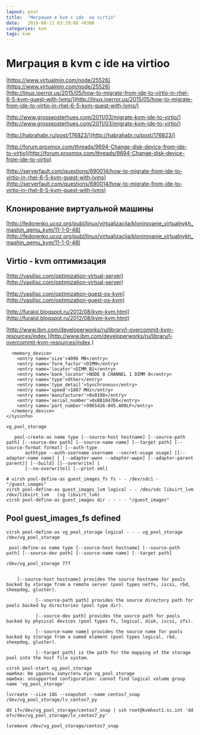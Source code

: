 ```yaml
---
layout: post
title:  "Миграция в kvm с ide  на virtio"
date:   2018-08-11 03:29:08 +0300
categories: kvm
tags: kvm
---
```


# Миграция в kvm с ide  на virtioo

[https://www.virtualmin.com/node/25526](https://www.virtualmin.com/node/25526)
[http://linux.ioerror.us/2015/05/how-to-migrate-from-ide-to-virtio-in-rhel-6-5-kvm-guest-with-lvms/](http://linux.ioerror.us/2015/05/how-to-migrate-from-ide-to-virtio-in-rhel-6-5-kvm-guest-with-lvms/)

[http://www.grosseosterhues.com/2011/03/migrate-kvm-ide-to-virtio/](http://www.grosseosterhues.com/2011/03/migrate-kvm-ide-to-virtio/)

[http://habrahabr.ru/post/176823/](http://habrahabr.ru/post/176823/)

[http://forum.proxmox.com/threads/9694-Change-disk-device-from-ide-to-virtio](http://forum.proxmox.com/threads/9694-Change-disk-device-from-ide-to-virtio)

[http://serverfault.com/questions/690014/how-to-migrate-from-ide-to-virtio-in-rhel-6-5-kvm-guest-with-lvms](http://serverfault.com/questions/690014/how-to-migrate-from-ide-to-virtio-in-rhel-6-5-kvm-guest-with-lvms)

## Клонирование виртуальной машины
[http://fedorenko.ucoz.org/publ/linux/virtualizacija/klonirovanie_virtualnykh_mashin_qemu_kvm/11-1-0-48](http://fedorenko.ucoz.org/publ/linux/virtualizacija/klonirovanie_virtualnykh_mashin_qemu_kvm/11-1-0-48)

## Virtio - kvm оптимизация
[http://vasilisc.com/optimization-virtual-server](http://vasilisc.com/optimization-virtual-server)

[http://vasilisc.com/optimization-guest-os-kvm](http://vasilisc.com/optimization-guest-os-kvm)

[http://furalol.blogspot.ru/2012/08/kvm-kvm.html](http://furalol.blogspot.ru/2012/08/kvm-kvm.html)

[http://www.ibm.com/developerworks/ru/library/l-overcommit-kvm-resources/index.](http://www.ibm.com/developerworks/ru/library/l-overcommit-kvm-resources/index.)


```
  <memory_device>
    <entry name='size'>4096 MB</entry>
    <entry name='form_factor'>DIMM</entry>
    <entry name='locator'>DIMM_B1</entry>
    <entry name='bank_locator'>NODE 0 CHANNEL 1 DIMM 0</entry>
    <entry name='type'>Other</entry>
    <entry name='type_detail'>Synchronous</entry>
    <entry name='speed'>1067 MHz</entry>
    <entry name='manufacturer'>0x0198</entry>
    <entry name='serial_number'>0xB81047D6</entry>
    <entry name='part_number'>9965426-045.A00LF</entry>
  </memory_device>
</sysinfo>
```

```
vg_pool_storage

   pool-create-as name type [--source-host hostname] [--source-path path] [--source-dev path] [--source-name name] [--target path] [--source-format format] [--auth-type
       authtype --auth-username username --secret-usage usage] [[--adapter-name name] | [--adapter-wwnn --adapter-wwpn] [--adapter-parent parent]] [--build] [[--overwrite] |
       [--no-overwrite]] [--print-xml]
```

```
# virsh pool-define-as guest_images_fs fs - - /dev/sdc1 - "/guest_images"
virsh pool-define-as guest_images_lvm logical - - /dev/sdc libvirt_lvm /dev/libvirt_lvm   (vg libvirt_lvm)
virsh pool-define-as guest_images dir - - - - "/guest_images"
```

## Pool guest_images_fs defined

```
virsh pool-define-as vg_pool_storage logical - - - vg_pool_storage /dev/vg_pool_storage

 pool-define-as name type [--source-host hostname] [--source-path path] [--source-dev path] [--source-name name] [--target path] 

/dev/vg_pool_storage 777


    [--source-host hostname] provides the source hostname for pools backed by storage from a remote server (pool types netfs, iscsi, rbd, sheepdog, gluster).

           [--source-path path] provides the source directory path for pools backed by directories (pool type dir).

           [--source-dev path] provides the source path for pools backed by physical devices (pool types fs, logical, disk, iscsi, zfs).

           [--source-name name] provides the source name for pools backed by storage from a named element (pool types logical, rbd, sheepdog, gluster).

           [--target path] is the path for the mapping of the storage pool into the host file system.
```

```
virsh pool-start vg_pool_storage
ошибка: Не удалось запустить пул vg_pool_storage
ошибка: unsupported configuration: cannot find logical volume group name 'vg_pool_storage'
```




```
lvcreate --size 10G --snapshot --name centos7_snap /dev/vg_pool_storage/lv_centos7_py

dd if=/dev/vg_pool_storage/centos7_snap | ssh root@kvmhost1.sc.int 'dd of=/dev/vg_pool_storage/lv_centos7_py'

lvremove /dev/vg_pool_storage/centos7_snap
```
